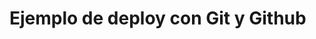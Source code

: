 <!DOCTYPE html>
<html lang="en">
<head>
	<meta charset="UTF-8">
	<title>Ejemplo de deploy con Git</title>
</head>
<body>
	<h1>Ejemplo de deploy con Git y Github</h1>
</body>
</html>